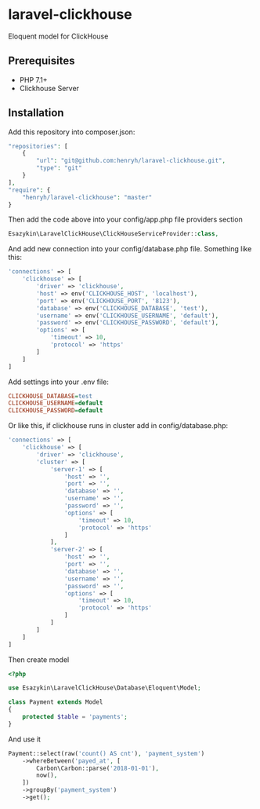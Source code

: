 # laravel-clickhouse

Eloquent model for ClickHouse

## Prerequisites
- PHP 7.1+
- Clickhouse Server

## Installation

Add this repository into composer.json:

```php
"repositories": [
    {
        "url": "git@github.com:henryh/laravel-clickhouse.git",
        "type": "git"
    }
],
"require": {
    "henryh/laravel-clickhouse": "master"
}
```

Then add the code above into your config/app.php file providers section
```php
Esazykin\LaravelClickHouse\ClickHouseServiceProvider::class,
```

And add new connection into your config/database.php file. Something like this:
```php
'connections' => [
    'clickhouse' => [
        'driver' => 'clickhouse',
        'host' => env('CLICKHOUSE_HOST', 'localhost'),
        'port' => env('CLICKHOUSE_PORT', '8123'),
        'database' => env('CLICKHOUSE_DATABASE', 'test'),
        'username' => env('CLICKHOUSE_USERNAME', 'default'),
        'password' => env('CLICKHOUSE_PASSWORD', 'default'),
        'options' => [
            'timeout' => 10,
            'protocol' => 'https'
        ]
    ]
]
```

Add settings into your .env file:
```ini
CLICKHOUSE_DATABASE=test
CLICKHOUSE_USERNAME=default
CLICKHOUSE_PASSWORD=default
```

Or like this, if clickhouse runs in cluster add in config/database.php:
```php
'connections' => [
    'clickhouse' => [
        'driver' => 'clickhouse',
        'cluster' => [
            'server-1' => [
                'host' => '',
                'port' => '',
                'database' => '',
                'username' => '',
                'password' => '',
                'options' => [
                    'timeout' => 10,
                    'protocol' => 'https'
                ]
            ],
            'server-2' => [
                'host' => '',
                'port' => '',
                'database' => '',
                'username' => '',
                'password' => '',
                'options' => [
                    'timeout' => 10,
                    'protocol' => 'https'
                ]
            ]
        ]
    ]
]
```

Then create model
```php
<?php

use Esazykin\LaravelClickHouse\Database\Eloquent\Model;

class Payment extends Model
{
    protected $table = 'payments';
}
```

And use it
```php
Payment::select(raw('count() AS cnt'), 'payment_system')
    ->whereBetween('payed_at', [
        Carbon\Carbon::parse('2018-01-01'),
        now(),
    ])
    ->groupBy('payment_system')
    ->get();

```
